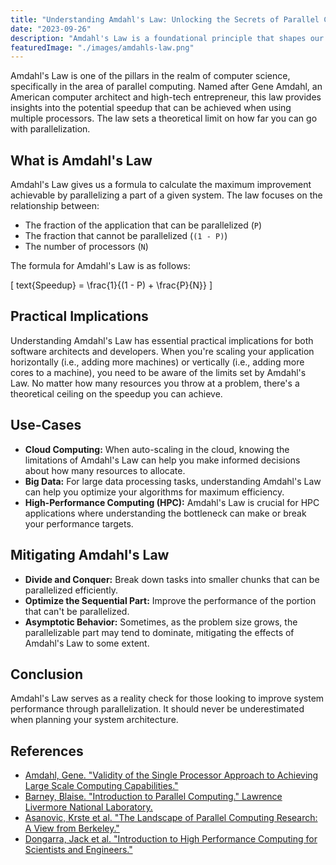 ```yaml
---
title: "Understanding Amdahl's Law: Unlocking the Secrets of Parallel Computing"
date: "2023-09-26"
description: "Amdahl's Law is a foundational principle that shapes our understanding of parallel computing and its limitations. This article unravels the concept, mathematical equation, and real-world implications of Amdahl's Law. Learn how to maximize the efficiency of your computing systems and make informed decisions when scaling hardware resources."
featuredImage: "./images/amdahls-law.png"
---
```


Amdahl's Law is one of the pillars in the realm of computer science, specifically in the area of parallel computing. Named after Gene Amdahl, an American computer architect and high-tech entrepreneur, this law provides insights into the potential speedup that can be achieved when using multiple processors. The law sets a theoretical limit on how far you can go with parallelization.

## What is Amdahl's Law

Amdahl's Law gives us a formula to calculate the maximum improvement achievable by parallelizing a part of a given system. The law focuses on the relationship between:

- The fraction of the application that can be parallelized (`P`)
- The fraction that cannot be parallelized (`(1 - P)`)
- The number of processors (`N`)

The formula for Amdahl's Law is as follows:

[
text{Speedup} = \frac{1}{(1 - P) + \frac{P}{N}}
]

## Practical Implications

Understanding Amdahl's Law has essential practical implications for both software architects and developers. When you're scaling your application horizontally (i.e., adding more machines) or vertically (i.e., adding more cores to a machine), you need to be aware of the limits set by Amdahl's Law. No matter how many resources you throw at a problem, there's a theoretical ceiling on the speedup you can achieve.

## Use-Cases

- **Cloud Computing:** When auto-scaling in the cloud, knowing the limitations of Amdahl's Law can help you make informed decisions about how many resources to allocate.
- **Big Data:** For large data processing tasks, understanding Amdahl's Law can help you optimize your algorithms for maximum efficiency.
- **High-Performance Computing (HPC):** Amdahl's Law is crucial for HPC applications where understanding the bottleneck can make or break your performance targets.

## Mitigating Amdahl's Law

- **Divide and Conquer:** Break down tasks into smaller chunks that can be parallelized efficiently.
- **Optimize the Sequential Part:** Improve the performance of the portion that can't be parallelized.
- **Asymptotic Behavior:** Sometimes, as the problem size grows, the parallelizable part may tend to dominate, mitigating the effects of Amdahl's Law to some extent.

## Conclusion

Amdahl's Law serves as a reality check for those looking to improve system performance through parallelization. It should never be underestimated when planning your system architecture.

## References

- [Amdahl, Gene. "Validity of the Single Processor Approach to Achieving Large Scale Computing Capabilities."](https://dl.acm.org/doi/10.1145/1465482.1465560)
- [Barney, Blaise. "Introduction to Parallel Computing." Lawrence Livermore National Laboratory.](https://computing.llnl.gov/tutorials/parallel_comp/)
- [Asanovic, Krste et al. "The Landscape of Parallel Computing Research: A View from Berkeley."](https://www2.eecs.berkeley.edu/Pubs/TechRpts/2006/EECS-2006-183.pdf)
- [Dongarra, Jack et al. "Introduction to High Performance Computing for Scientists and Engineers."](https://www.crcpress.com/Introduction-to-High-Performance-Computing-for-Scientists-and-Engineers/Griebel-Schweitzer/p/book/9781439811924)
